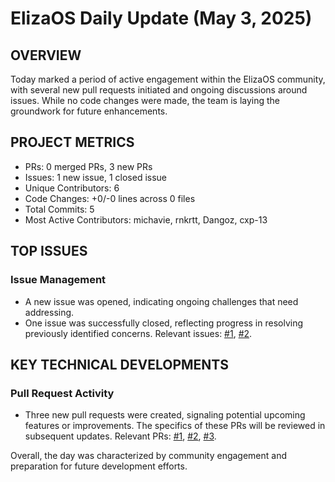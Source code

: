 # ElizaOS Daily Update (May 3, 2025)

## OVERVIEW 
Today marked a period of active engagement within the ElizaOS community, with several new pull requests initiated and ongoing discussions around issues. While no code changes were made, the team is laying the groundwork for future enhancements.

## PROJECT METRICS
- PRs: 0 merged PRs, 3 new PRs
- Issues: 1 new issue, 1 closed issue
- Unique Contributors: 6
- Code Changes: +0/-0 lines across 0 files
- Total Commits: 5
- Most Active Contributors: michavie, rnkrtt, Dangoz, cxp-13

## TOP ISSUES
### Issue Management
- A new issue was opened, indicating ongoing challenges that need addressing. 
- One issue was successfully closed, reflecting progress in resolving previously identified concerns. Relevant issues: [#1](https://github.com/elizaos/eliza/issues/1), [#2](https://github.com/elizaos/eliza/issues/2).

## KEY TECHNICAL DEVELOPMENTS
### Pull Request Activity
- Three new pull requests were created, signaling potential upcoming features or improvements. The specifics of these PRs will be reviewed in subsequent updates. Relevant PRs: [#1](https://github.com/elizaos/eliza/pull/1), [#2](https://github.com/elizaos/eliza/pull/2), [#3](https://github.com/elizaos/eliza/pull/3). 

Overall, the day was characterized by community engagement and preparation for future development efforts.